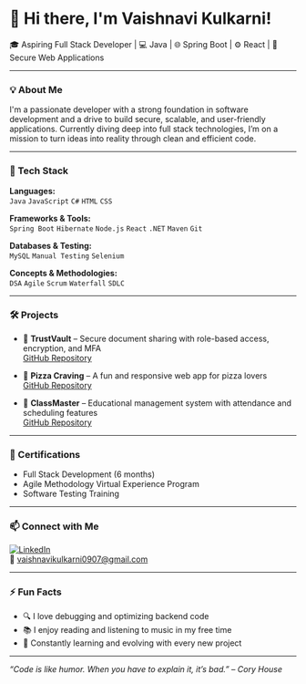 # 👋 Hi there, I'm Vaishnavi Kulkarni!

🎓 Aspiring Full Stack Developer | 💻 Java | 🌐 Spring Boot | ⚙️ React | 🔐 Secure Web Applications

---

### 💡 About Me

I'm a passionate developer with a strong foundation in software development and a drive to build secure, scalable, and user-friendly applications. Currently diving deep into full stack technologies, I’m on a mission to turn ideas into reality through clean and efficient code.

---

### 🚀 Tech Stack

**Languages:**  
`Java` `JavaScript` `C#` `HTML` `CSS`

**Frameworks & Tools:**  
`Spring Boot` `Hibernate` `Node.js` `React` `.NET` `Maven` `Git`

**Databases & Testing:**  
`MySQL` `Manual Testing` `Selenium`

**Concepts & Methodologies:**  
`DSA` `Agile` `Scrum` `Waterfall` `SDLC`

---

### 🛠️ Projects

- 🔐 **TrustVault** – Secure document sharing with role-based access, encryption, and MFA  
  [GitHub Repository](https://github.com/Vaishnavik09)

- 🍕 **Pizza Craving** – A fun and responsive web app for pizza lovers  
  [GitHub Repository](https://github.com/Vaishnavik09)

- 🏫 **ClassMaster** – Educational management system with attendance and scheduling features  
  [GitHub Repository](https://github.com/Vaishnavik09)

---

### 📜 Certifications

- Full Stack Development (6 months)
- Agile Methodology Virtual Experience Program
- Software Testing Training

---

### 📫 Connect with Me

[![LinkedIn](https://img.shields.io/badge/LinkedIn-blue?style=flat&logo=linkedin)](https://www.linkedin.com/in/vaishnavi-kulkarni2498/)  
📧 vaishnavikulkarni0907@gmail.com

---

### ⚡ Fun Facts

- 🔍 I love debugging and optimizing backend code
- 📚 I enjoy reading and listening to music in my free time
- 🧩 Constantly learning and evolving with every new project

---

_“Code is like humor. When you have to explain it, it’s bad.” – Cory House_

